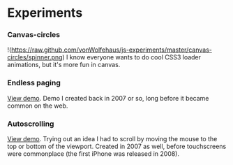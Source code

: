 # Experiments

### Canvas-circles

!(https://raw.github.com/vonWolfehaus/js-experiments/master/canvas-circles/spinner.png)
I know everyone wants to do cool CSS3 loader animations, but it's more fun in canvas.

### Endless paging

[View demo](http://coldconstructs.com/p/endlesspages/endlessPages.html). Demo I created back in 2007 or so, long before it became common on the web.

### Autoscrolling

[View demo](http://www.coldconstructs.com/p/autoscroll/autoScroll.html). Trying out an idea I had to scroll by moving the mouse to the top or bottom of the viewport. Created in 2007 as well, before touchscreens were commonplace (the first iPhone was released in 2008).
